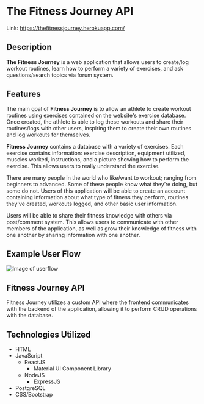 # The Fitness Journey API

Link: https://thefitnessjourney.herokuapp.com/

## Description

**The Fitness Journey** is a web application that allows users to create/log workout routines, learn how to perform a variety of exercises, and ask questions/search topics via forum system.

## Features

The main goal of **Fitness Journey** is to allow an athlete to create workout routines using exercises contained on the website's exercise database. Once created, the athlete is able to log these workouts and share their routines/logs with other users, inspiring them to create their own routines and log workouts for themselves.

**Fitness Journey** contains a database with a variety of exercises. Each exercise contains information: exercise description, equipment utilized, muscles worked, instructions, and a picture showing how to perform the exercise. This allows users to really understand the exercise.

There are many people in the world who like/want to workout; ranging from beginners to advanced. Some of these people know what they’re doing, but some do not. Users of this application will be able to create an account containing information about what type of fitness they perform, routines they've created, workouts logged, and other basic user information.

Users will be able to share their fitness knowledge with others via post/comment system. This allows users to communicate with other members of the application, as well as grow their knowledge of fitness with one another by sharing information with one another.

## Example User Flow

![Image of userflow](user-flow.png)

## Fitness Journey API

Fitness Journey utilizes a custom API where the frontend communicates with the backend of the application, allowing it to perform CRUD operations with the database.

## Technologies Utilized

- HTML
- JavaScript
  - ReactJS
    - Material UI Component Library
  - NodeJS
    - ExpressJS
- PostgreSQL
- CSS/Bootstrap
